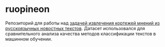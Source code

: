 # ruopineon
Репозиторий для работы над [задачей извлечения кортежей мнений из русскоязычных новостных текстов](https://github.com/dialogue-evaluation/RuOpinionNE-2024). 
Датасет использовался для сравнительного анализа качества методов классификации текстов в машинном обучении.
